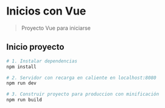 # Inicios con Vue
> Proyecto Vue para iniciarse

## Inicio proyecto

``` bash
# 1. Instalar dependencias
npm install

# 2. Servidor con recarga en caliente en localhost:8080
npm run dev

# 3. Construir proyecto para produccion con minificación
npm run build
```
